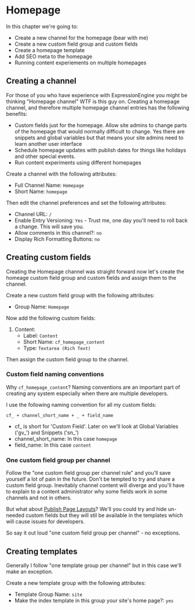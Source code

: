 Homepage
========

In this chapter we're going to:

* Create a new channel for the homepage (bear with me)
* Create a new custom field group and custom fields
* Create a homepage template
* Add SEO meta to the homepage
* Running content experiements on multiple homepages

Creating a channel
------------------

For those of you who have experience with ExpressionEngine you might be thinking "Homepage channel" WTF is this guy on. Creating a homepage channel, and therefore multiple homepage channel entries has the following benefits:

* Custom fields just for the homepage. Allow site admins to change parts of the homepage that would normally difficult to change. Yes there are snippets and global variables but that means your site admins need to learn another user interface
* Schedule homepage updates with publish dates for things like holidays and other special events.
* Run content experiments using different homepages

Create a channel with the following attributes:

* Full Channel Name: `Homepage`
* Short Name: `homepage`

Then edit the channel preferences and set the following attributes:

* Channel URL: `/`
* Enable Entry Versioning: `Yes` - Trust me, one day you'll need to roll back a change. This will save you.
* Allow comments in this channel?: `no`
* Display Rich Formatting Buttons: `no`

Creating custom fields
----------------------

Creating the Homepage channel was straight forward now let's create the homeage custom field group and custom fields and assign them to the channel.

Create a new custom field group with the following attributes:

* Group Name: `Homepage`

Now add the following custom fields:

1. Content:
	* Label: `Content`
	* Short Name: `cf_homepage_content`
	* Type: `Textarea (Rich Text)`

Then assign the custom field group to the channel.

### Custom field naming conventions 

Why `cf_homepage_content`? Naming conventions are an important part of creating any system especially when there are multiple developers. 

I use the following naming convention for all my custom fields:

	cf_ + channel_short_name + _ + field_name

* cf_ is short for 'Custom Field'. Later on we'll look at Global Variables ('gv_') and Snippets ('sn_')
* channel_short_name: In this case `homepage`
* field_name: In this case `content`

### One custom field group per channel

Follow the "one custom field group per channel rule" and you'll save yourself a lot of pain in the future. Don't be tempted to try and share a custom field group. Inevitably channel content will diverge and you'll have to explain to a content administrator why some fields work in some channels and not in others.

But what about [Publish Page Layouts](http://ellislab.com/expressionengine/user-guide/cp/content/publish_page_layouts.html)? We'll you could try and hide un-needed custom fields but they will stil be available in the templates which will cause issues for developers.

So say it out loud "one custom field group per channel" - no exceptions.

Creating templates
------------------

Generally I follow "one template group per channel" but in this case we'll make an exception.

Create a new template group with the following attributes:

* Template Group Name: `site`
* Make the index template in this group your site's home page?: `yes`




